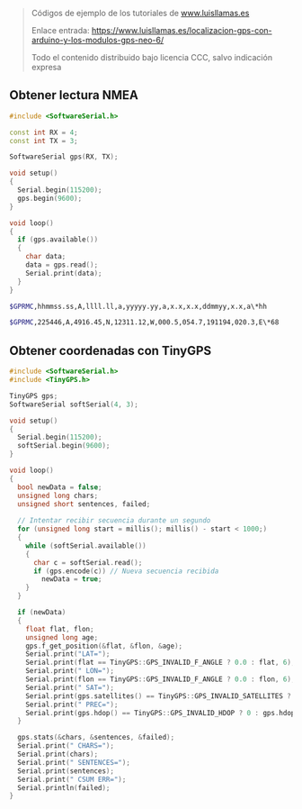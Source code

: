 > Códigos de ejemplo de los tutoriales de www.luisllamas.es
>
> Enlace entrada: https://www.luisllamas.es/localizacion-gps-con-arduino-y-los-modulos-gps-neo-6/
>
> Todo el contenido distribuido bajo licencia CCC, salvo indicación expresa

## Obtener lectura NMEA
```cpp
#include <SoftwareSerial.h>

const int RX = 4;
const int TX = 3;

SoftwareSerial gps(RX, TX);

void setup()
{
  Serial.begin(115200);
  gps.begin(9600);
}

void loop()
{
  if (gps.available())
  {
    char data;
    data = gps.read();
    Serial.print(data);
  }
}
```

```bash
$GPRMC,hhmmss.ss,A,llll.ll,a,yyyyy.yy,a,x.x,x.x,ddmmyy,x.x,a\*hh
```

```bash
$GPRMC,225446,A,4916.45,N,12311.12,W,000.5,054.7,191194,020.3,E\*68
```


## Obtener coordenadas con TinyGPS
```cpp
#include <SoftwareSerial.h>
#include <TinyGPS.h>

TinyGPS gps;
SoftwareSerial softSerial(4, 3);

void setup()
{
  Serial.begin(115200);
  softSerial.begin(9600);
}

void loop()
{
  bool newData = false;
  unsigned long chars;
  unsigned short sentences, failed;
  
  // Intentar recibir secuencia durante un segundo
  for (unsigned long start = millis(); millis() - start < 1000;)
  {
    while (softSerial.available())
    {
      char c = softSerial.read();
      if (gps.encode(c)) // Nueva secuencia recibida
        newData = true;
    }
  }

  if (newData)
  {
    float flat, flon;
    unsigned long age;
    gps.f_get_position(&flat, &flon, &age);
    Serial.print("LAT=");
    Serial.print(flat == TinyGPS::GPS_INVALID_F_ANGLE ? 0.0 : flat, 6);
    Serial.print(" LON=");
    Serial.print(flon == TinyGPS::GPS_INVALID_F_ANGLE ? 0.0 : flon, 6);
    Serial.print(" SAT=");
    Serial.print(gps.satellites() == TinyGPS::GPS_INVALID_SATELLITES ? 0 : gps.satellites());
    Serial.print(" PREC=");
    Serial.print(gps.hdop() == TinyGPS::GPS_INVALID_HDOP ? 0 : gps.hdop());
  }

  gps.stats(&chars, &sentences, &failed);
  Serial.print(" CHARS=");
  Serial.print(chars);
  Serial.print(" SENTENCES=");
  Serial.print(sentences);
  Serial.print(" CSUM ERR=");
  Serial.println(failed);
}
```


